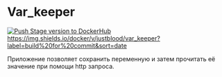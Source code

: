 # Var_keeper

[![Push Stage version to DockerHub](https://github.com/JustBlood/var_keeper/actions/workflows/staging.yml/badge.svg)](https://github.com/JustBlood/var_keeper/actions/workflows/staging.yml)
https://img.shields.io/docker/v/justblood/var_keeper?label=build%20for%20commit&sort=date

Приложение позволяет сохранить переменную и затем прочитать её значение при помощи http запроса.
